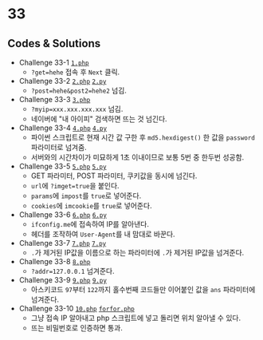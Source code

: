 # 33

## Codes & Solutions
* Challenge 33-1 [`1.php`](./1.php) 
	- `?get=hehe` 접속 후 `Next` 클릭.
* Challenge 33-2 [`2.php`](./2.php) [`2.py`](./2.py)
	- `?post=hehe&post2=hehe2` 넘김.
* Challenge 33-3 [`3.php`](./3.php) 
	- `?myip=xxx.xxx.xxx.xxx` 넘김.
	- 네이버에 "내 아이피" 검색하면 뜨는 것 넘긴다.
* Challenge 33-4 [`4.php`](./4.php) [`4.py`](./4.py)
	- 파이썬 스크립트로 현재 시간 값 구한 후 `md5.hexdigest()` 한 값을 `password` 파라미터로 넘겨줌.
	- 서버와의 시간차이가 미묘하게 1초 이내이므로 보통 5번 중 한두번 성공함.
* Challenge 33-5 [`5.php`](./5.php) [`5.py`](./5.py)
	- GET 파라미터, POST 파라미터, 쿠키값을 동시에 넘긴다.
	- `url`에 `?imget=true`을 붙인다.
	- `params`에 `impost`를 `true`로 넣어준다.
	- `cookies`에 `imcookie`를 `true`로 넣어준다.
* Challenge 33-6 [`6.php`](./6.php) [`6.py`](./6.py)
	- `ifconfig.me`에 접속하여 IP를 알아낸다.
	- 헤더를 조작하여 `User-Agent`를 내 맘대로 바꾼다.
* Challenge 33-7 [`7.php`](./7.php) [`7.py`](./7.py)
	- `.`가 제거된 IP값을 이름으로 하는 파라미터에 `.`가 제거된 IP값을 넘겨준다.
* Challenge 33-8 [`8.php`](./8.php)
	- `?addr=127.0.0.1` 넘겨준다.
* Challenge 33-9 [`9.php`](./9.php) [`9.py`](./9.py)
	- 아스키코드 `97`부터 `122`까지 홀수번째 코드들만 이어붙인 값을 `ans` 파라미터에 넘겨준다.
* Challenge 33-10 [`10.php`](./10.php) [`forfor.php`](./forfor.php)
	- 그냥 접속 IP 알아내고 php 스크립트에 넣고 돌리면 위치 알아낼 수 있다.
	- 뜨는 비밀번호로 인증하면 통과.